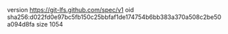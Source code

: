version https://git-lfs.github.com/spec/v1
oid sha256:d022fd0e97bc5fb150c25bbfaf1de174754b6bb383a370a508c2be50a094d8fa
size 1054
